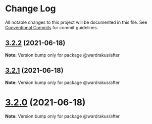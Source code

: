 # Change Log

All notable changes to this project will be documented in this file.
See [Conventional Commits](https://conventionalcommits.org) for commit guidelines.

## [3.2.2](https://github.com/wardrakus/gehen/compare/v3.2.1...v3.2.2) (2021-06-18)

**Note:** Version bump only for package @wardrakus/after

## [3.2.1](https://github.com/wardrakus/gehen/compare/v3.2.0...v3.2.1) (2021-06-18)

**Note:** Version bump only for package @wardrakus/after

# [3.2.0](https://github.com/batusai513/gehen/compare/v3.1.3...v3.2.0) (2021-06-18)

**Note:** Version bump only for package @wardrakus/after
